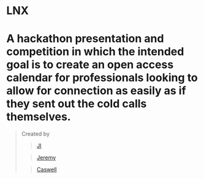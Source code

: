 # LNX

# A hackathon presentation and competition in which the intended goal is to create an open access calendar for professionals looking to allow for connection as easily as if they sent out the cold calls themselves.

>Created by
>> [JI](https://twitter.com/joseisraelcruz)
>
>> [Jeremy](https://twitter.com/oktechguru918)
>
>> [Caswell](github.com/christopher-Caswell)
